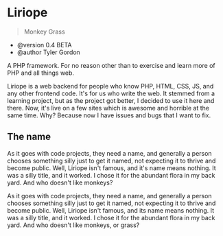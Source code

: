 # Liriope
> Monkey Grass

- @version 0.4 BETA
- @author Tyler Gordon

A PHP framework. For no reason other than to exercise and learn more of PHP and 
all things web.

Liriope is a web backend for people who know PHP, HTML, CSS, JS, and any other
frontend code. It's for us who write the web. It stemmed from a learning
project, but as the project got better, I decided to use it here and there.
Now, it's live on a few sites which is awesome and horrible at the same time.
Why? Because now I have issues and bugs that I want to fix.

## The name

As it goes with code projects, they need a name, and generally a
person chooses something silly just to get it named, not expecting it to
thrive and become public. Well, Liriope isn't famous, and it's name means
nothing. It was a silly title, and it worked. I chose it for the abundant
flora in my back yard. And who doesn't like monkeys?

As it goes with code projects, they need a name, and generally a person chooses something silly just to get it named,
not expecting it to thrive and become public. Well, Liriope isn't famous, and its name means nothing. It was a silly
title, and it worked. I chose it for the abundant flora in my back yard. And who doesn't like monkeys, or grass?
